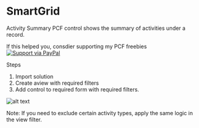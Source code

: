 # SmartGrid
Activity Summary PCF control shows the summary of activities under a record.

If this helped you, consdier supporting my PCF freebies [![Support via PayPal](https://cdn.rawgit.com/twolfson/paypal-github-button/1.0.0/dist/button.svg)](https://paypal.me/nijojosephraju?locale.x=en_GB)

Steps
1. Import solution 
2. Create aview with required filters
3. Add control to required form with required filters.

![alt text](https://media.giphy.com/media/QADVbRD1qq1guHT8T9/giphy.gif)

Note: If you need to exclude certain activity types, apply the same logic in the view filter.
